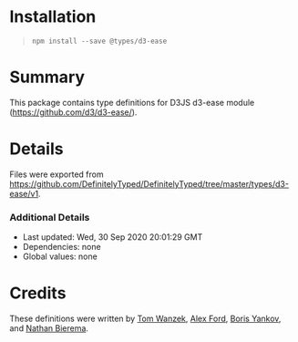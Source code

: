 # Installation
> `npm install --save @types/d3-ease`

# Summary
This package contains type definitions for D3JS d3-ease module (https://github.com/d3/d3-ease/).

# Details
Files were exported from https://github.com/DefinitelyTyped/DefinitelyTyped/tree/master/types/d3-ease/v1.

### Additional Details
 * Last updated: Wed, 30 Sep 2020 20:01:29 GMT
 * Dependencies: none
 * Global values: none

# Credits
These definitions were written by [Tom Wanzek](https://github.com/tomwanzek), [Alex Ford](https://github.com/gustavderdrache), [Boris Yankov](https://github.com/borisyankov), and [Nathan Bierema](https://github.com/Methuselah06).
